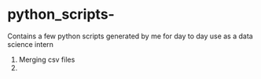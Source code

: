 # python_scripts-
Contains a few python scripts generated by me for day to day use as a data science intern 

1. Merging csv files
2. 
